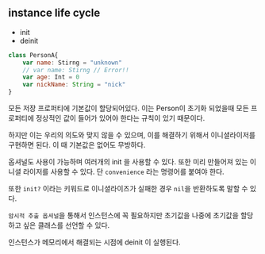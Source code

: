 ## instance life cycle

- init
- deinit

```javascript 
class PersonA{
    var name: Stirng = "unknown"
    // var name: Stirng // Error!!
    var age: Int = 0
    var nickName: String = "nick"
}
```

모든 저장 프로퍼티에 기본값이 할당되어있다. 이는 Person이 초기화 되었을때 모든 프로퍼티에 정상적인 값이 들어가 있어야 한다는 규칙이 있기 때문이다.

하지만 이는 우리의 의도와 맞지 않을 수 있으며, 이를 해결하기 위해서 이니셜라이저를 구현하면 된다. 이 때 기본값은 없어도 무방하다.

옵셔널도 사용이 가능하며 여러개의 init 을 사용할 수 있다. 또한 미리 만들어져 있는 이니셜 라이저를 사용할 수 있다. 단 `convenience` 라는 명령어를 붙여야 한다.

또한 `init?` 이라는 키워드로 이니셜라이즈가 실패한 경우 `nil`을 반환하도록 말할 수 있다.

`암시적 추출 옵셔널`을 통해서 인스턴스에 꼭 필요하지만 초기값을 나중에 초기값을 할당하고 싶은 클래스를 선언할 수 있다.

인스턴스가 메모리에서 해결되는 시점에 deinit 이 실행된다. 